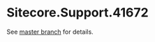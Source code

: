 # Sitecore.Support.41672

See [master branch](https://github.com/sitecoresupport/Sitecore.Support.41672) for details.